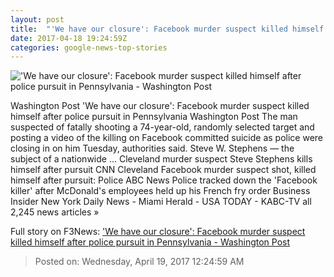 ```yaml
---
layout: post
title:  "'We have our closure': Facebook murder suspect killed himself after police pursuit in Pennsylvania - Washington Post"
date: 2017-04-18 19:24:59Z
categories: google-news-top-stories
---
```


!['We have our closure': Facebook murder suspect killed himself after police pursuit in Pennsylvania - Washington Post](https://images.washingtonpost.com/?url=http://img.washingtonpost.com/news/post-nation/wp-content/uploads/sites/23/2017/04/Screen-Shot-2017-04-18-at-3.27.55-PM.jpg&w=1484&op=resize&opt=1&filter=antialias)

Washington Post 'We have our closure': Facebook murder suspect killed himself after police pursuit in Pennsylvania Washington Post The man suspected of fatally shooting a 74-year-old, randomly selected target and posting a video of the killing on Facebook committed suicide as police were closing in on him Tuesday, authorities said. Steve W. Stephens — the subject of a nationwide ... Cleveland murder suspect Steve Stephens kills himself after pursuit CNN Cleveland Facebook murder suspect shot, killed himself after pursuit: Police ABC News Police tracked down the 'Facebook killer' after McDonald's employees held up his French fry order Business Insider New York Daily News - Miami Herald - USA TODAY - KABC-TV all 2,245 news articles »


Full story on F3News: ['We have our closure': Facebook murder suspect killed himself after police pursuit in Pennsylvania - Washington Post](http://www.f3nws.com/n/nasQkG)

> Posted on: Wednesday, April 19, 2017 12:24:59 AM

